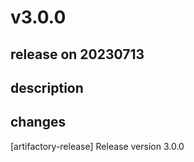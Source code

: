 # v3.0.0

## release on 20230713

## description

## changes

[artifactory-release] Release version 3.0.0

